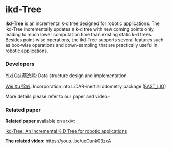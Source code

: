 # ikd-Tree
**ikd-Tree** is an incremental k-d tree designed for robotic applications. The ikd-Tree incrementally updates a k-d tree with new coming points only, leading to much lower computation time than existing static k-d trees. Besides point-wise operations, the ikd-Tree supports several features such as box-wise operations and down-sampling that are practically useful in robotic applications.



### Developers

[Yixi Cai 蔡逸熙](https://github.com/Ecstasy-EC): Data structure design and implementation

[Wei Xu 徐威](https://github.com/XW-HKU): Incorporation into LiDAR-inertial odometry package ([FAST_LIO](https://github.com/hku-mars/FAST_LIO))

More details please refer to our paper and video~



### Related paper

**Related paper** available on arxiv:

[ikd-Tree: An Incremental K-D Tree for robotic applications](https://arxiv.org/abs/2102.10808)

**The related video**: https://youtu.be/ueOunk03zxA





